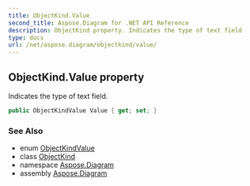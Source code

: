 ```yaml
---
title: ObjectKind.Value
second_title: Aspose.Diagram for .NET API Reference
description: ObjectKind property. Indicates the type of text field
type: docs
url: /net/aspose.diagram/objectkind/value/
---
```

## ObjectKind.Value property

Indicates the type of text field.

```csharp
public ObjectKindValue Value { get; set; }
```

### See Also

* enum [ObjectKindValue](../../objectkindvalue/)
* class [ObjectKind](../)
* namespace [Aspose.Diagram](../../objectkind/)
* assembly [Aspose.Diagram](../../../)


